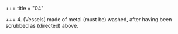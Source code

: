 +++
title = "04"

+++
4. (Vessels) made of metal (must be) washed, after having been scrubbed as (directed) above.

